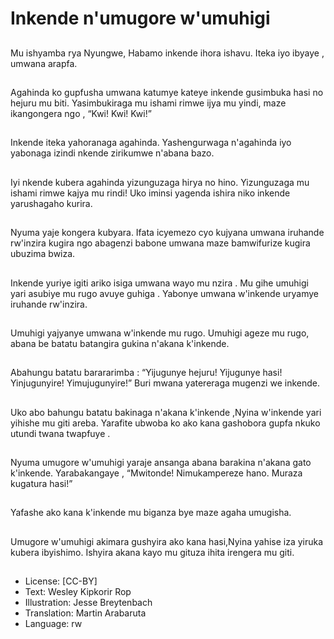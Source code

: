 # Inkende n'umugore w'umuhigi

##
Mu ishyamba rya Nyungwe,
Habamo inkende ihora ishavu.
Iteka iyo ibyaye , umwana
arapfa.

##
Agahinda ko gupfusha umwana
katumye kateye inkende
gusimbuka hasi no hejuru mu
biti.
Yasimbukiraga mu ishami rimwe
ijya mu yindi, maze
ikangongera ngo , “Kwi! Kwi!
Kwi!”

##
Inkende iteka yahoranaga
agahinda.
Yashengurwaga n'agahinda iyo
yabonaga izindi nkende
zirikumwe n'abana bazo.

##
Iyi nkende kubera agahinda
yizunguzaga hirya no hino.
Yizunguzaga mu ishami rimwe
kajya mu rindi!
Uko iminsi yagenda ishira niko
inkende yarushagaho kurira.

##
Nyuma yaje kongera kubyara.
Ifata icyemezo cyo kujyana
umwana iruhande rw'inzira
kugira ngo abagenzi babone
umwana maze bamwifurize
kugira ubuzima bwiza.

##
Inkende yuriye igiti ariko isiga
umwana wayo mu nzira .
Mu gihe umuhigi yari asubiye
mu rugo avuye guhiga .
Yabonye umwana w'inkende
uryamye iruhande rw'inzira.

##
Umuhigi yajyanye umwana
w'inkende mu rugo.
Umuhigi ageze mu rugo, abana
be batatu batangira gukina
n'akana k'inkende.

##
Abahungu batatu barararimba :
“Yijugunye hejuru!
Yijugunye hasi!
Yinjugunyire!
Yimujugunyire!”
Buri mwana yatereraga
mugenzi we inkende.

##
Uko abo bahungu batatu
bakinaga n'akana k'inkende
,Nyina w'inkende yari yihishe
mu giti areba.
Yarafite ubwoba ko ako kana
gashobora gupfa nkuko utundi
twana twapfuye .

##
Nyuma umugore w'umuhigi
yaraje ansanga abana barakina
n'akana gato k'inkende.
Yarabakangaye , “Mwitonde!
Nimukampereze hano. Muraza
kugatura hasi!”

##
Yafashe ako kana k'inkende mu
biganza bye maze agaha
umugisha.

##
Umugore w'umuhigi akimara
gushyira ako kana hasi,Nyina
yahise iza yiruka kubera
ibyishimo.
Ishyira akana kayo mu gituza
ihita irengera mu giti.

##
* License: [CC-BY]
* Text: Wesley Kipkorir Rop
* Illustration: Jesse Breytenbach
* Translation: Martin Arabaruta
* Language: rw
